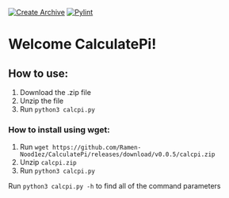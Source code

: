 [![Create Archive](https://github.com/Ramen-Nood1ez/CalculatePi/actions/workflows/create-archive.yml/badge.svg)](https://github.com/Ramen-Nood1ez/CalculatePi/actions/workflows/create-archive.yml)
[![Pylint](https://github.com/Ramen-Nood1ez/CalculatePi/actions/workflows/pylint.yml/badge.svg)](https://github.com/Ramen-Nood1ez/CalculatePi/actions/workflows/pylint.yml)
# Welcome CalculatePi!
## How to use:
1. Download the .zip file
2. Unzip the file
3. Run `python3 calcpi.py`

### How to install using wget:
1. Run `wget https://github.com/Ramen-Nood1ez/CalculatePi/releases/download/v0.0.5/calcpi.zip`
2. Unzip `calcpi.zip`
3. Run `python3 calcpi.py`

Run `python3 calcpi.py -h` to find all of the command parameters
